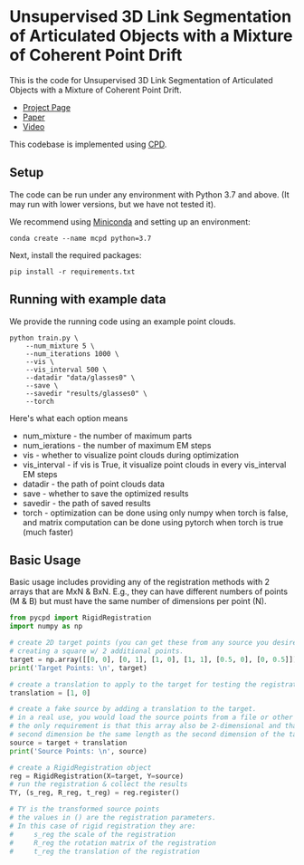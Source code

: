 # Unsupervised 3D Link Segmentation of Articulated Objects with a Mixture of Coherent Point Drift

This is the code for Unsupervised 3D Link Segmentation of Articulated Objects with a Mixture of Coherent Point Drift.

 * [Project Page](https://choonsik93.github.io/mcpd.github.io)
 * [Paper](https://ieeexplore.ieee.org/document/9790354)
 * [Video](https://www.youtube.com/watch?v=52Rqxs6682A)
 
This codebase is implemented using [CPD](https://github.com/siavashk/pycpd).

## Setup
The code can be run under any environment with Python 3.7 and above.
(It may run with lower versions, but we have not tested it).

We recommend using [Miniconda](https://docs.conda.io/en/latest/miniconda.html) and setting up an environment:

    conda create --name mcpd python=3.7

Next, install the required packages:

    pip install -r requirements.txt

## Running with example data
We provide the running code using an example point clouds.

    python train.py \
        --num_mixture 5 \
        --num_iterations 1000 \
        --vis \
        --vis_interval 500 \
        --datadir "data/glasses0" \
        --save \
        --savedir "results/glasses0" \
        --torch

Here's what each option means
* num_mixture - the number of maximum parts
* num_ierations - the number of maximum EM steps
* vis - whether to visualize point clouds during optimization
* vis_interval - if vis is True, it visualize point clouds in every vis_interval EM steps 
* datadir - the path of point clouds data
* save - whether to save the optimized results
* savedir - the path of saved results
* torch - optimization can be done using only numpy when torch is false, and matrix computation can be done using pytorch when torch is true (much faster)

## Basic Usage
Basic usage includes providing any of the registration methods with 2 arrays that are MxN & BxN. E.g., they can have different numbers of points (M & B) but must have the same number of dimensions per point (N).

```python
from pycpd import RigidRegistration
import numpy as np

# create 2D target points (you can get these from any source you desire)
# creating a square w/ 2 additional points. 
target = np.array([[0, 0], [0, 1], [1, 0], [1, 1], [0.5, 0], [0, 0.5]])
print('Target Points: \n', target)

# create a translation to apply to the target for testing the registration
translation = [1, 0]

# create a fake source by adding a translation to the target.
# in a real use, you would load the source points from a file or other source. 
# the only requirement is that this array also be 2-dimensional and that the 
# second dimension be the same length as the second dimension of the target array.
source = target + translation
print('Source Points: \n', source)

# create a RigidRegistration object
reg = RigidRegistration(X=target, Y=source)
# run the registration & collect the results
TY, (s_reg, R_reg, t_reg) = reg.register()

# TY is the transformed source points
# the values in () are the registration parameters.
# In this case of rigid registration they are:
#     s_reg the scale of the registration
#     R_reg the rotation matrix of the registration
#     t_reg the translation of the registration
```
  
